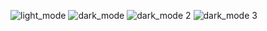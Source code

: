 ![light_mode](https://user-images.githubusercontent.com/92738343/147874876-96592600-6f5d-4879-bc5d-d4dbfc714036.png)
![dark_mode](https://user-images.githubusercontent.com/92738343/147874888-52d4a644-03ae-4bed-b9c4-5cace30ea243.png)
![dark_mode 2](https://user-images.githubusercontent.com/92738343/147874890-7a2dd7fe-c3ce-4427-9eb0-8d45fb0e5e35.png)
![dark_mode 3](https://user-images.githubusercontent.com/92738343/147874891-d8baa44e-0d89-467c-96c9-aa8b58c86640.png)
